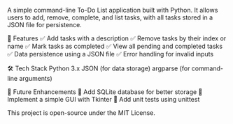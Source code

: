 A simple command-line To-Do List application built with Python. It allows users to add, remove, complete, and list tasks, with all tasks stored in a JSON file for persistence.

🚀 Features
✅ Add tasks with a description
✅ Remove tasks by their index or name
✅ Mark tasks as completed
✅ View all pending and completed tasks
✅ Data persistence using a JSON file
✅ Error handling for invalid inputs

🛠️ Tech Stack
Python 3.x
JSON (for data storage)
argparse (for command-line arguments)

📌 Future Enhancements
🔹 Add SQLite database for better storage
🔹 Implement a simple GUI with Tkinter
🔹 Add unit tests using unittest

This project is open-source under the MIT License.
